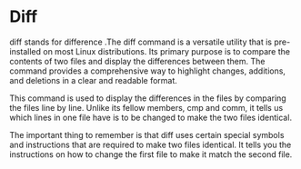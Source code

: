 # Diff

diff stands for difference .The diff command is a versatile utility that is pre-installed on most Linux distributions. Its primary purpose is to compare the contents of two files and display the differences between them. The command provides a comprehensive way to highlight changes, additions, and deletions in a clear and readable format.

This command is used to display the differences in the files by comparing the files line by line. Unlike its fellow members, cmp and comm, it tells us which lines in one file have is to be changed to make the two files identical. 

The important thing to remember is that diff uses certain special symbols and instructions that are required to make two files identical. It tells you the instructions on how to change the first file to make it match the second file. 
